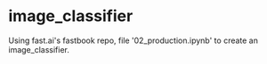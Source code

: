 # image_classifier

Using fast.ai's fastbook repo, file '02_production.ipynb' to create an image_classifier.
